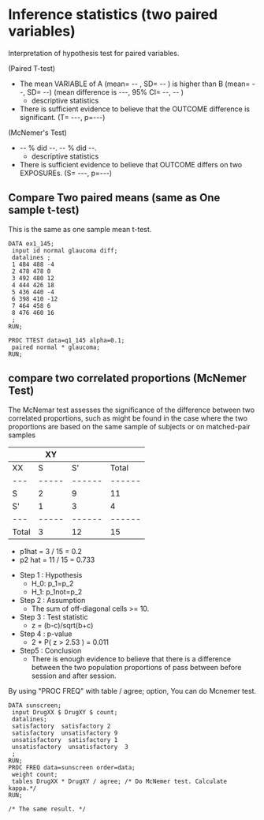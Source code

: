 Inference statistics (two paired variables)
===========================================

Interpretation of hypothesis test for paired variables.

(Paired T-test)
* The mean VARIABLE of A (mean= -- , SD= -- ) is higher than B (mean= --, SD= --) (mean difference is ---, 95% CI= --, -- )
  + descriptive statistics
* There is sufficient evidence to believe that the OUTCOME difference is significant. (T= ---, p=---)


(McNemer's Test)
* -- % did --. -- % did --.
  + descriptive statistics
* There is sufficient evidence to believe that OUTCOME differs on two EXPOSUREs. (S= ---, p=---)



Compare Two paired means (same as One sample t-test)
----------------------------------------------------

This is the same as one sample mean t-test.

~~~ SAS
DATA ex1_145;
 input id normal glaucoma diff;
 datalines ;
 1 484 488 -4
 2 478 478 0
 3 492 480 12
 4 444 426 18
 5 436 440 -4
 6 398 410 -12
 7 464 458 6
 8 476 460 16
 ;
RUN;

PROC TTEST data=q1_145 alpha=0.1;
 paired normal * glaucoma;
RUN;
~~~



compare two correlated proportions (McNemer Test)
-------------------------------------------------


The McNemar test assesses the significance of the difference between two correlated proportions, 
such as might be found in the case where the two proportions are based on the same sample of subjects
or on matched-pair samples


|   |  XY |      |      | 
|---|-----|------|------|
|XX | S   | S'   | Total|
|---|-----|------|------|
|S  |   2 |   9  |  11  |
|S' |   1 |   3  |  4   |
|---|-----|------|------|
|Total | 3 |  12 |  15  |

+ p1hat = 3 / 15 = 0.2
+ p2 hat = 11 / 15 = 0.733


* Step 1 : Hypothesis
  + H_0:  p_1=p_2
  + H_1:  p_1not=p_2
* Step 2 : Assumption
  + The sum of off-diagonal cells >= 10.
* Step 3 : Test statistic
  + z = (b-c)/sqrt(b+c)
* Step 4 : p-value
  + 2 * P( z > 2.53 ) = 0.011
* Step5 : Conclusion
  + There is enough evidence to believe that there is a difference between the two population proportions of pass between before session and after session. 


By using "PROC FREQ" with table <var1> <var2> / agree; option, You can do Mcnemer test.

~~~ SAS
DATA sunscreen;
 input DrugXX $ DrugXY $ count;
 datalines;
 satisfactory  satisfactory 2
 satisfactory  unsatisfactory 9
 unsatisfactory  satisfactory 1
 unsatisfactory  unsatisfactory  3 
 ;
RUN;
PROC FREQ data=sunscreen order=data;
 weight count;
 tables DrugXX * DrugXY / agree; /* Do McNemer test. Calculate kappa.*/
RUN;

/* The same result. */
~~~

